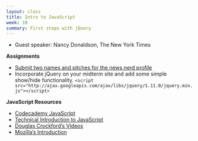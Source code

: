 ```yaml
---
layout: class
title: Intro to JavaScript
week: 10
summary: First steps with jQuery
---
```


* Guest speaker: Nancy Donaldson, The New York Times

**Assignments** 

* [Submit two names and pitches for the news nerd profile](https://docs.google.com/forms/d/1Fo7UejAGxG9txnK1N7Xm3Col2RT3NwefCaKfkXS9U6k/edit)
* Incorporate jQuery on your midterm site and add some simple show/hide functionality.
`<script src="http://ajax.googleapis.com/ajax/libs/jquery/1.11.0/jquery.min.js"></script>`

**JavaScript Resources**

* [Codecademy JavaScript](http://www.codecademy.com/tracks/javascript)
* [Technical Introduction to JavaScript](http://eloquentjavascript.net/contents.html)
* [Douglas Crockford’s Videos](http://yuiblog.com/crockford/)
* [Mozilla’s Introduction](https://developer.mozilla.org/en-US/docs/Web/JavaScript/A_re-introduction_to_JavaScript)
